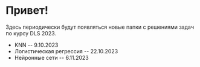 
# Привет! 

Здесь периодически будут появляться новые папки с решениями задач по курсу DLS 2023.

* KNN -- 9.10.2023
* Логистическая регрессия -- 22.10.2023
* Нейронные сети -- 6.11.2023